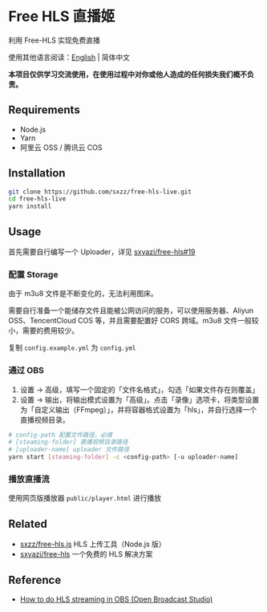 # Free HLS 直播姬

利用 Free-HLS 实现免费直播

使用其他语言阅读：[English](./README.md) | 简体中文

**本项目仅供学习交流使用，在使用过程中对你或他人造成的任何损失我们概不负责。**

## Requirements

- Node.js
- Yarn
- 阿里云 OSS / 腾讯云 COS

## Installation

```bash
git clone https://github.com/sxzz/free-hls-live.git
cd free-hls-live
yarn install
```

## Usage

首先需要自行编写一个 Uploader，详见 [sxyazi/free-hls#19](https://github.com/sxyazi/free-hls/issues/19)

### 配置 Storage

由于 m3u8 文件是不断变化的，无法利用图床。

需要自行准备一个能储存文件且能被公网访问的服务，可以使用服务器、Aliyun OSS、TencentCloud COS 等，并且需要配置好 CORS 跨域。m3u8 文件一般较小，需要的费用较少。

复制 `config.example.yml` 为 `config.yml`

### 通过 OBS

1. 设置 -> 高级，填写一个固定的「文件名格式」，勾选「如果文件存在则覆盖」
2. 设置 -> 输出，将输出模式设置为「高级」。点击「录像」选项卡，将类型设置为「自定义输出（FFmpeg）」，并将容器格式设置为「hls」，并自行选择一个直播视频目录。

```bash
# config-path 配置文件路径，必填
# [steaming-folder] 直播视频目录路径
# [uploader-name] uploader 文件路径
yarn start [steaming-folder] -c <config-path> [-u uploader-name]
```

### 播放直播流

使用网页版播放器 `public/player.html` 进行播放

## Related

- [sxzz/free-hls.js](https://github.com/sxzz/free-hls.js) HLS 上传工具（Node.js 版）
- [sxyazi/free-hls](https://github.com/sxyazi/free-hls) 一个免费的 HLS 解决方案

## Reference

- [How to do HLS streaming in OBS (Open Broadcast Studio)](https://obsproject.com/forum/resources/how-to-do-hls-streaming-in-obs-open-broadcast-studio.945/)
